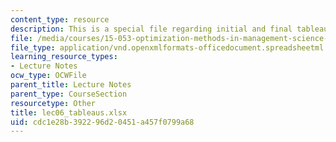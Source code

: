 ```yaml
---
content_type: resource
description: This is a special file regarding initial and final tableaus.
file: /media/courses/15-053-optimization-methods-in-management-science-spring-2013/cdc1e28b392296d20451a457f0799a68_lec06_tableaus.xlsx
file_type: application/vnd.openxmlformats-officedocument.spreadsheetml.sheet
learning_resource_types:
- Lecture Notes
ocw_type: OCWFile
parent_title: Lecture Notes
parent_type: CourseSection
resourcetype: Other
title: lec06_tableaus.xlsx
uid: cdc1e28b-3922-96d2-0451-a457f0799a68
---
```

